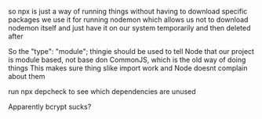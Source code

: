 so npx is just a way of running things without having to download specific packages
we use it for running nodemon which allows us not to download nodemon itself and just have it on our system temporarily and then deleted after

So the "type": "module"; thingie should be used to tell Node that our project is module based, not base don CommonJS, which is the old way of doing things
This makes sure thing slike import work and Node doesnt complain about them

run npx depcheck to see which dependencies are unused


 <!-- while read -r word; do
        grep -qF "$word" package.json || echo "$word"
    done <<< "$ALL_DEPENDENCIES" -->


Apparently bcrypt sucks?